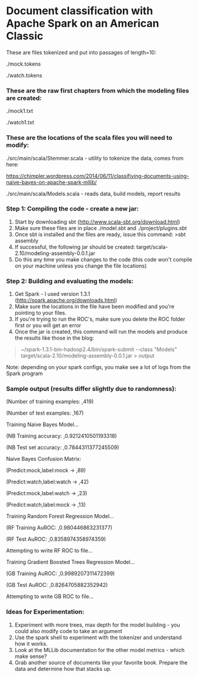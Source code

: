 # Document classification with Apache Spark on an American Classic

These are files tokenized and put into passages of length=10: 

./mock.tokens

./watch.tokens


### These are the raw first chapters from which the modeling files are created: 
./mock1.txt

./watch1.txt

### These are the locations of the scala files you will need to modify:
./src/main/scala/Stemmer.scala - utility to tokenize the data, comes from here:

https://chimpler.wordpress.com/2014/06/11/classifiying-documents-using-naive-bayes-on-apache-spark-mllib/

./src/main/scala/Models.scala - reads data, build models, report results

### Step 1: Compiling the code - create a new jar:

1. Start by downloading sbt (http://www.scala-sbt.org/download.html)
2. Make sure these files are in place ./model.sbt and ./project/plugins.sbt
3. Once sbt is installed and the files are ready, issue this command: >sbt assembly
4. If successful, the following jar should be created: target/scala-2.10/modeling-assembly-0.0.1.jar
5. Do this any time you make changes to the code (this code won't compile on your machine unless you change the file locations)

### Step 2: Building and evaluating the models:
1. Get Spark - I used version 1.3.1 (http://spark.apache.org/downloads.html)
2. Make sure the locations in the file have been modified and you're pointing to your files.
3. If you're trying to run the ROC's, make sure you delete the ROC folder first or you will get an error
4. Once the jar is created, this command will run the models and produce the results like those in the blog:

>~/spark-1.3.1-bin-hadoop2.4/bin/spark-submit --class "Models" target/scala-2.10/modeling-assembly-0.0.1.jar  > output

Note: depending on your spark configs, you make see a lot of logs from the Spark program

### Sample output (results differ slightly due to randomness):
(Number of training examples: ,419)

(Number of test examples: ,167)

Training Naive Bayes Model...

(NB Training accuracy: ,0.9212410501193318)

(NB Test set accuracy: ,0.7844311377245509)

Naive Bayes Confusion Matrix:

(Predict:mock,label:mock -> ,89)

(Predict:watch,label:watch -> ,42)

(Predict:mock,label:watch -> ,23)

(Predict:watch,label:mock -> ,13)

Training Random Forest Regression Model...

(RF Training AuROC: ,0.980446863231377)

(RF Test AuROC: ,0.8358974358974359)

Attempting to write RF ROC to file...

Training Gradient Boosted Trees Regression Model...

(GB Training AuROC: ,0.9989207311472399)

(GB Test AuROC: ,0.8264705882352942)

Attempting to write GB ROC to file...

### Ideas for Experimentation:
1. Experiment with more trees, max depth for the model building - you could also modify code to take an argument
2. Use the spark shell to experiment with the tokenizer and understand how it works.
3. Look at the MLLib documentation for the other model metrics - which make sense?
4. Grab another source of documents like your favorite book. Prepare the data and determine how that stacks up.


